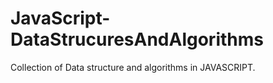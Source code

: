 # JavaScript-DataStrucuresAndAlgorithms
Collection of Data structure and algorithms in JAVASCRIPT.  
